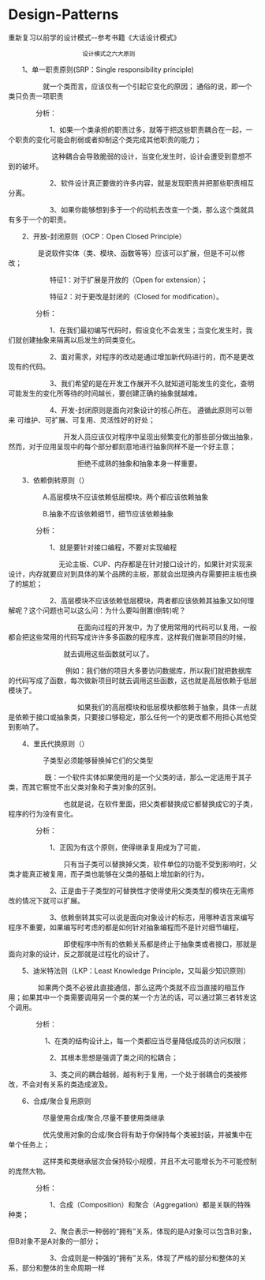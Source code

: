 # Design-Patterns
重新复习以前学的设计模式--参考书籍《大话设计模式》

                         设计模式之六大原则

　　1、单一职责原则(SRP：Single responsibility principle)

　　　　　就一个类而言，应该仅有一个引起它变化的原因； 通俗的说，即一个类只负责一项职责

　　　　分析： 

　　　　　　1、如果一个类承担的职责过多，就等于把这些职责耦合在一起，一个职责的变化可能会削弱或者抑制这个类完成其他职责的能力；

　　　　　　      这种耦合会导致脆弱的设计，当变化发生时，设计会遭受到意想不到的破坏。

　　　　　　2、软件设计真正要做的许多内容，就是发现职责并把那些职责相互分离。

　　　　　　3、如果你能够想到多于一个的动机去改变一个类，那么这个类就具有多于一个的职责。

　　2、开放-封闭原则（OCP：Open Closed Principle）

　　　　  是说软件实体（类、模块、函数等等）应该可以扩展，但是不可以修改；

　　　　　　特征1：对于扩展是开放的（Open for extension）；

　　　　　　特征2：对于更改是封闭的（Closed for modification）。

　　　　分析：

　　　　　　1、在我们最初编写代码时，假设变化不会发生；当变化发生时，我们就创建抽象来隔离以后发生的同类变化。

　　　　　　2、面对需求，对程序的改动是通过增加新代码进行的，而不是更改现有的代码。

　　　　　　3、我们希望的是在开发工作展开不久就知道可能发生的变化，查明可能发生的变化所等待的时间越长，要创建正确的抽象就越难。

　　　　　　4、开发-封闭原则是面向对象设计的核心所在。 遵循此原则可以带来 可维护、可扩展、可复用、灵活性好的好处；

　　　　　　　　开发人员应该仅对程序中呈现出频繁变化的那些部分做出抽象，然而，对于应用呈现中的每个部分都刻意地进行抽象同样不是一个好主意；

　　　　　　　　　　拒绝不成熟的抽象和抽象本身一样重要。

　　3、依赖倒转原则（）

　　　　　A.高层模块不应该依赖低层模块。两个都应该依赖抽象

　　　　　B.抽象不应该依赖细节，细节应该依赖抽象

　　　　分析：

　　　　　　1、就是要针对接口编程，不要对实现编程　　　　　　

　　　　　　　    无论主板、CUP、内存都是在针对接口设计的，如果针对实现来设计，内存就要应对到具体的某个品牌的主板，那就会出现换内存需要把主板也换了的尴尬；

　　　　　　2、高层模块不应该依赖低层模块，两者都应该依赖其抽象又如何理解呢？这个问题也可以这么问：为什么要叫倒置(倒转)呢？

　　　　　　　　　　在面向过程的开发中，为了使用常用的代码可以复用，一般都会把这些常用的代码写成许许多多函数的程序库，这样我们做新项目的时候，

　　　　　　　　就去调用这些函数就可以了。

　　　　　　　　  例如：我们做的项目大多要访问数据库，所以我们就把数据库的代码写成了函数，每次做新项目时就去调用这些函数，这也就是高层依赖于低层模块了。

　　　　　　　　　　如果我们的高层模块和低层模块都依赖于抽象，具体一点就是依赖于接口或抽象类，只要接口够稳定，那么任何一个的更改都不用担心其他受到影响了。

 

　　4、里氏代换原则（）

　　　　　子类型必须能够替换掉它们的父类型

　　　　　 既：一个软件实体如果使用的是一个父类的话，那么一定适用于其子类，而其它察觉不出父类对象和子类对象的区别。

　　　　　　　　也就是说，在软件里面，把父类都替换成它都替换成它的子类，程序的行为没有变化。

　　　　分析：

　　　　　　1、正因为有这个原则，使得继承复用成为了可能，

　　　　　　　　只有当子类可以替换掉父类，软件单位的功能不受到影响时，父类才能真正被复用，而子类也能够在父类的基础上增加新的行为。

　　　　　　2、正是由于子类型的可替换性才使得使用父类类型的模块在无需修改的情况下就可以扩展。

　　　　　　3、依赖倒转其实可以说是面向对象设计的标志，用哪种语言来编写程序不重要，如果编写时考虑的都是如何针对抽象编程而不是针对细节编程，

　　　　　　　　即使程序中所有的依赖关系都是终止于抽象类或者接口，那就是面向对象的设计，反之那就是过程化的设计了。

　　5、迪米特法则（LKP：Least Knowledge Principle，又叫最少知识原则）

　　　　  如果两个类不必彼此直接通信，那么这两个类就不应当直接的相互作用；如果其中一个类需要调用另一个类的某一个方法的话，可以通过第三者转发这个调用。

　　　　分析：

　　　　　   1、在类的结构设计上，每一个类都应当尽量降低成员的访问权限；

　　　　　　2、其根本思想是强调了类之间的松耦合；

　　　　　　3、类之间的耦合越弱，越有利于复用，一个处于弱耦合的类被修改，不会对有关系的类造成波及。

　　6、合成/聚合复用原则

　　　　　尽量使用合成/聚合,尽量不要使用类继承

　　　　　优先使用对象的合成/聚合将有助于你保持每个类被封装，并被集中在单个任务上；

　　　　　这样类和类继承层次会保持较小规模，并且不太可能增长为不可能控制的庞然大物。

　　　　分析：

　　　　　　1、合成（Composition）和聚合（Aggregation）都是关联的特殊种类；

　　　　　　2、聚合表示一种弱的“拥有”关系，体现的是A对象可以包含B对象，但B对象不是A对象的一部分；

　　　　　　3、合成则是一种强的“拥有”关系，体现了严格的部分和整体的关系，部分和整体的生命周期一样

 
